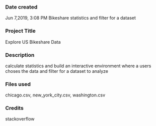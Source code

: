 ### Date created
Jun 7,2019,   3:08 PM
Bikeshare statistics and filter for a dataset
### Project Title
Explore US Bikeshare Data

### Description
calculate statistics and build an interactive environment where a users choses the data and filter for a dataset to analyze


### Files used
chicago.csv, new_york_city.csv, washington.csv

### Credits
stackoverflow
